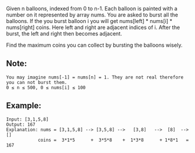 Given n balloons, indexed from 0 to n-1. Each balloon is painted with a number on it represented by array nums. You are asked to burst all the balloons. If the you burst balloon i you will get nums[left] * nums[i] * nums[right] coins. Here left and right are adjacent indices of i. After the burst, the left and right then becomes adjacent.

Find the maximum coins you can collect by bursting the balloons wisely.

## Note:

    You may imagine nums[-1] = nums[n] = 1. They are not real therefore you can not burst them.
    0 ≤ n ≤ 500, 0 ≤ nums[i] ≤ 100

## Example:

	Input: [3,1,5,8]
	Output: 167 
	Explanation: nums = [3,1,5,8] --> [3,5,8] -->   [3,8]   -->  [8]  --> []
             	coins =  3*1*5      +  3*5*8    +  1*3*8      + 1*8*1   = 167
